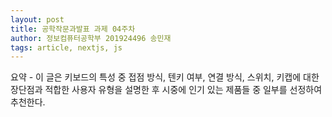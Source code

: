 ```yaml
---
layout: post
title: 공학작문과발표 과제 04주차
author: 정보컴퓨터공학부 201924496 송민재
tags: article, nextjs, js
---
```


요약 - 이 글은 키보드의 특성 중 접점 방식, 텐키 여부, 연결 방식, 스위치, 키캡에 대한 장단점과 적합한 사용자 유형을 설명한 후 시중에 인기 있는 제품들 중 일부를 선정하여 추천한다.